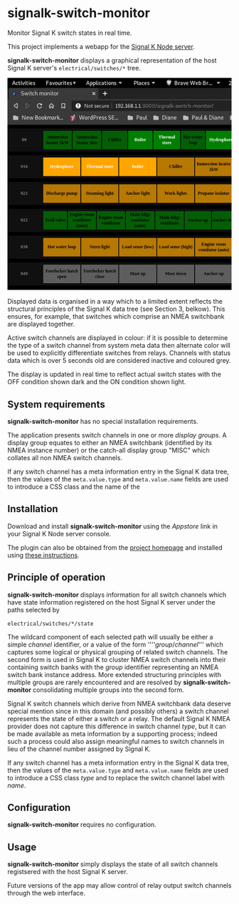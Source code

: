 # signalk-switch-monitor

Monitor Signal K switch states in real time.

This project implements a webapp for the
[Signal K Node server](https://github.com/SignalK/signalk-server-node).

__signalk-switch-monitor__ displays a graphical representation of the host
Signal K server's ```electrical/switches/*``` tree.

![Switchbank display on the sevelopment system](/readme/screenshot.png)

Displayed data is organised in a way which to a limited extent reflects
the structural principles of the Signal K data tree (see Section 3, belkow).
This ensures, for example, that switches which comprise an NMEA switchbank
are displayed together.

Active switch channels are displayed in colour: if it is possible to determine
the type of a switch channel from system meta data then alternate color will
be used to explicitly differentiate switches from relays.  Channels with status
data which is over 5 seconds old are considered inactive and coloured grey.

The display is updated in real time to reflect actual switch states with the
OFF condition shown dark and the ON condition shown light.

## System requirements

__signalk-switch-monitor__ has no special installation requirements.

The application presents switch channels in one or more _display groups_.
A display group equates to either an NMEA switchbank (identified by its NMEA
instance number) or the catch-all display group "MISC" which collates all
non NMEA switch channels.

If any switch channel has a meta information entry in the Signal K data
tree, then the values of the ```meta.value.type``` and ```meta.value.name```
fields are used to introduce a CSS class and the name of the
## Installation

Download and install __signalk-switch-monitor__ using the _Appstore_ link in your
Signal K Node server console.

The plugin can also be obtained from the 
[project homepage](https://github.com/preeve9534/signalk-switch-monitor)
and installed using
[these instructions](https://github.com/SignalK/signalk-server-node/blob/master/SERVERPLUGINS.md).
## Principle of operation

__signalk-switch-monitor__ displays information for all switch channels which
have state information registered on the host Signal K server under the paths
selected by
```
electrical/switches/*/state
```

The wildcard component of each selected path will usually be either a simple
_channel_ identifier, or a value of the form ''''_group_/_channel_''' which
captures some logical or physical grouping of related switch channels.
The second form is used in Signal K to cluster NMEA switch channels into their
containing switch banks with the _group_ identifier representing an NMEA switch
bank instance address.
More extended structuring principles with multiple groups are rarely
encountered and are resolved by __signalk-switch-monitor__ consolidating
multiple groups into the second form. 
 
Signal K switch channels which derive from NMEA switchbank data deserve special
mention since in this domain (and possibly others) a switch channel represents
the state of either a switch or a relay.
The default Signal K NMEA provider does not capture this difference in switch
channel _type_, but it can be made available as meta information by a
supporting process; indeed such a process could also assign meaningful names
to switch channels in lieu of the channel number assigned by Signal K.

If any switch channel has a meta information entry in the Signal K data
tree, then the values of the ```meta.value.type``` and ```meta.value.name```
fields are used to introduce a CSS class _type_ and to replace the switch
channel label with _name_.
## Configuration

__signalk-switch-monitor__ requires no configuration.
## Usage

__signalk-switch-monitor__ simply displays the state of all switch channels
registsered with the host Signal K server.

Future versions of the app may allow control of relay output switch channels
through the web interface.
